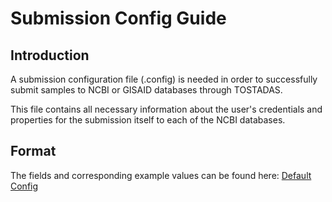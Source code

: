# Submission Config Guide 

## Introduction 

A submission configuration file (.config) is needed in order to successfully submit samples to NCBI or GISAID databases through TOSTADAS. 

This file contains all necessary information about the user's credentials and properties for the submission itself to each of the NCBI databases. 

## Format 

The fields and corresponding example values can be found here: [Default Config](../bin/default_config_files/default_config.yaml)